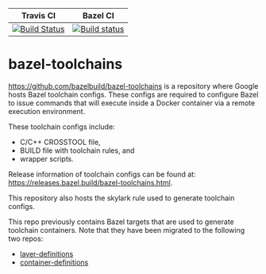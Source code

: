 Travis CI | Bazel CI
:---: | :---:
[![Build Status](https://travis-ci.org/bazelbuild/bazel-toolchains.svg?branch=master)](https://travis-ci.org/bazelbuild/bazel-toolchains) | [![Build status](https://badge.buildkite.com/940075452c1c5ff91dc832664c4c8f05e6ec736916688cd894.svg)](https://buildkite.com/bazel/bazel-toolchains-postsubmit)

# bazel-toolchains

https://github.com/bazelbuild/bazel-toolchains is a repository where Google
hosts Bazel toolchain configs. These configs are required to configure
Bazel to issue commands that will execute inside a Docker container via a remote
execution environment.

These toolchain configs include:
* C/C++ CROSSTOOL file,
* BUILD file with toolchain rules, and
* wrapper scripts.

Release information of toolchain configs can be found at:
https://releases.bazel.build/bazel-toolchains.html.

This repository also hosts the skylark rule used to generate toolchain configs.

This repo previously contains Bazel targets that are used to generate toolchain
containers. Note that they have been migrated to the following two repos:
* [layer-definitions](https://github.com/GoogleCloudPlatform/layer-definitions)
* [container-definitions](https://github.com/GoogleCloudPlatform/container-definitions)